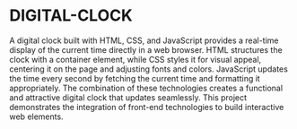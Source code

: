 # DIGITAL-CLOCK
A digital clock built with HTML, CSS, and JavaScript provides a real-time display of the current time directly in a web browser. HTML structures the clock with a container element, while CSS styles it for visual appeal, centering it on the page and adjusting fonts and colors. JavaScript updates the time every second by fetching the current time and formatting it appropriately. The combination of these technologies creates a functional and attractive digital clock that updates seamlessly. This project demonstrates the integration of front-end technologies to build interactive web elements.
